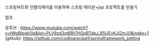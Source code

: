 스프링부트와 인텔리제이를 이용하여 스프링 메이븐+jsp 프로젝트를 만들기





참조 

유투브 : https://www.youtube.com/watch?v=tWgBlpgk0ls&list=PLV9zd3otBRt7HQxBTdpJ_85UEvKJl2mJ0&index=1
(github): https://github.com/codingrecipe1/springframework_setting